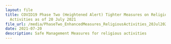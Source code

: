 ```yaml
---
layout: file
title: COVID19 Phase Two (Heightened Alert) Tighter Measures on Religious
  Activities as of 20 July 2021
file_url: /media/PhaseTwo_EnhancedMeasures_ReligiousActivities_20Jul2021.pdf
date: 2021-07-20
description: Safe Management Measures for religious activities
---
```



